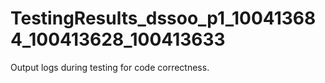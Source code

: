 # TestingResults_dssoo_p1_100413684_100413628_100413633
Output logs during testing for code correctness.
